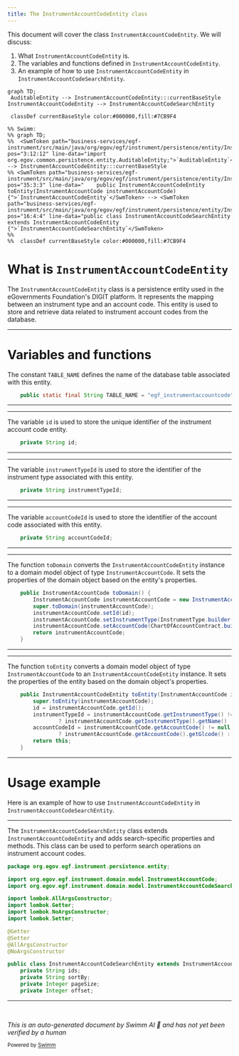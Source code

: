 ```yaml
---
title: The InstrumentAccountCodeEntity class
---
```

This document will cover the class <SwmToken path="business-services/egf-instrument/src/main/java/org/egov/egf/instrument/persistence/entity/InstrumentAccountCodeEntity.java" pos="35:3:3" line-data="    public InstrumentAccountCodeEntity toEntity(InstrumentAccountCode instrumentAccountCode) {">`InstrumentAccountCodeEntity`</SwmToken>. We will discuss:

1. What <SwmToken path="business-services/egf-instrument/src/main/java/org/egov/egf/instrument/persistence/entity/InstrumentAccountCodeEntity.java" pos="35:3:3" line-data="    public InstrumentAccountCodeEntity toEntity(InstrumentAccountCode instrumentAccountCode) {">`InstrumentAccountCodeEntity`</SwmToken> is.
2. The variables and functions defined in <SwmToken path="business-services/egf-instrument/src/main/java/org/egov/egf/instrument/persistence/entity/InstrumentAccountCodeEntity.java" pos="35:3:3" line-data="    public InstrumentAccountCodeEntity toEntity(InstrumentAccountCode instrumentAccountCode) {">`InstrumentAccountCodeEntity`</SwmToken>.
3. An example of how to use <SwmToken path="business-services/egf-instrument/src/main/java/org/egov/egf/instrument/persistence/entity/InstrumentAccountCodeEntity.java" pos="35:3:3" line-data="    public InstrumentAccountCodeEntity toEntity(InstrumentAccountCode instrumentAccountCode) {">`InstrumentAccountCodeEntity`</SwmToken> in <SwmToken path="business-services/egf-instrument/src/main/java/org/egov/egf/instrument/persistence/entity/InstrumentAccountCodeSearchEntity.java" pos="16:4:4" line-data="public class InstrumentAccountCodeSearchEntity extends InstrumentAccountCodeEntity {">`InstrumentAccountCodeSearchEntity`</SwmToken>.

```mermaid
graph TD;
 AuditableEntity --> InstrumentAccountCodeEntity:::currentBaseStyle
InstrumentAccountCodeEntity --> InstrumentAccountCodeSearchEntity

 classDef currentBaseStyle color:#000000,fill:#7CB9F4

%% Swimm:
%% graph TD;
%%  <SwmToken path="business-services/egf-instrument/src/main/java/org/egov/egf/instrument/persistence/entity/InstrumentAccountCodeEntity.java" pos="3:12:12" line-data="import org.egov.common.persistence.entity.AuditableEntity;">`AuditableEntity`</SwmToken> --> InstrumentAccountCodeEntity:::currentBaseStyle
%% <SwmToken path="business-services/egf-instrument/src/main/java/org/egov/egf/instrument/persistence/entity/InstrumentAccountCodeEntity.java" pos="35:3:3" line-data="    public InstrumentAccountCodeEntity toEntity(InstrumentAccountCode instrumentAccountCode) {">`InstrumentAccountCodeEntity`</SwmToken> --> <SwmToken path="business-services/egf-instrument/src/main/java/org/egov/egf/instrument/persistence/entity/InstrumentAccountCodeSearchEntity.java" pos="16:4:4" line-data="public class InstrumentAccountCodeSearchEntity extends InstrumentAccountCodeEntity {">`InstrumentAccountCodeSearchEntity`</SwmToken>
%% 
%%  classDef currentBaseStyle color:#000000,fill:#7CB9F4
```

# What is <SwmToken path="business-services/egf-instrument/src/main/java/org/egov/egf/instrument/persistence/entity/InstrumentAccountCodeEntity.java" pos="35:3:3" line-data="    public InstrumentAccountCodeEntity toEntity(InstrumentAccountCode instrumentAccountCode) {">`InstrumentAccountCodeEntity`</SwmToken>

The <SwmToken path="business-services/egf-instrument/src/main/java/org/egov/egf/instrument/persistence/entity/InstrumentAccountCodeEntity.java" pos="35:3:3" line-data="    public InstrumentAccountCodeEntity toEntity(InstrumentAccountCode instrumentAccountCode) {">`InstrumentAccountCodeEntity`</SwmToken> class is a persistence entity used in the eGovernments Foundation's DIGIT platform. It represents the mapping between an instrument type and an account code. This entity is used to store and retrieve data related to instrument account codes from the database.

<SwmSnippet path="/business-services/egf-instrument/src/main/java/org/egov/egf/instrument/persistence/entity/InstrumentAccountCodeEntity.java" line="21">

---

# Variables and functions

The constant <SwmToken path="business-services/egf-instrument/src/main/java/org/egov/egf/instrument/persistence/entity/InstrumentAccountCodeEntity.java" pos="21:9:9" line-data="    public static final String TABLE_NAME = &quot;egf_instrumentaccountcode&quot;;">`TABLE_NAME`</SwmToken> defines the name of the database table associated with this entity.

```java
    public static final String TABLE_NAME = "egf_instrumentaccountcode";
```

---

</SwmSnippet>

<SwmSnippet path="/business-services/egf-instrument/src/main/java/org/egov/egf/instrument/persistence/entity/InstrumentAccountCodeEntity.java" line="22">

---

The variable <SwmToken path="business-services/egf-instrument/src/main/java/org/egov/egf/instrument/persistence/entity/InstrumentAccountCodeEntity.java" pos="22:5:5" line-data="    private String id;">`id`</SwmToken> is used to store the unique identifier of the instrument account code entity.

```java
    private String id;
```

---

</SwmSnippet>

<SwmSnippet path="/business-services/egf-instrument/src/main/java/org/egov/egf/instrument/persistence/entity/InstrumentAccountCodeEntity.java" line="23">

---

The variable <SwmToken path="business-services/egf-instrument/src/main/java/org/egov/egf/instrument/persistence/entity/InstrumentAccountCodeEntity.java" pos="23:5:5" line-data="    private String instrumentTypeId;">`instrumentTypeId`</SwmToken> is used to store the identifier of the instrument type associated with this entity.

```java
    private String instrumentTypeId;
```

---

</SwmSnippet>

<SwmSnippet path="/business-services/egf-instrument/src/main/java/org/egov/egf/instrument/persistence/entity/InstrumentAccountCodeEntity.java" line="24">

---

The variable <SwmToken path="business-services/egf-instrument/src/main/java/org/egov/egf/instrument/persistence/entity/InstrumentAccountCodeEntity.java" pos="24:5:5" line-data="    private String accountCodeId;">`accountCodeId`</SwmToken> is used to store the identifier of the account code associated with this entity.

```java
    private String accountCodeId;
```

---

</SwmSnippet>

<SwmSnippet path="/business-services/egf-instrument/src/main/java/org/egov/egf/instrument/persistence/entity/InstrumentAccountCodeEntity.java" line="26">

---

The function <SwmToken path="business-services/egf-instrument/src/main/java/org/egov/egf/instrument/persistence/entity/InstrumentAccountCodeEntity.java" pos="26:5:5" line-data="    public InstrumentAccountCode toDomain() {">`toDomain`</SwmToken> converts the <SwmToken path="business-services/egf-instrument/src/main/java/org/egov/egf/instrument/persistence/entity/InstrumentAccountCodeEntity.java" pos="35:3:3" line-data="    public InstrumentAccountCodeEntity toEntity(InstrumentAccountCode instrumentAccountCode) {">`InstrumentAccountCodeEntity`</SwmToken> instance to a domain model object of type <SwmToken path="business-services/egf-instrument/src/main/java/org/egov/egf/instrument/persistence/entity/InstrumentAccountCodeEntity.java" pos="26:3:3" line-data="    public InstrumentAccountCode toDomain() {">`InstrumentAccountCode`</SwmToken>. It sets the properties of the domain object based on the entity's properties.

```java
    public InstrumentAccountCode toDomain() {
        InstrumentAccountCode instrumentAccountCode = new InstrumentAccountCode();
        super.toDomain(instrumentAccountCode);
        instrumentAccountCode.setId(id);
        instrumentAccountCode.setInstrumentType(InstrumentType.builder().name(instrumentTypeId).build());
        instrumentAccountCode.setAccountCode(ChartOfAccountContract.builder().glcode(accountCodeId).build());
        return instrumentAccountCode;
    }
```

---

</SwmSnippet>

<SwmSnippet path="/business-services/egf-instrument/src/main/java/org/egov/egf/instrument/persistence/entity/InstrumentAccountCodeEntity.java" line="35">

---

The function <SwmToken path="business-services/egf-instrument/src/main/java/org/egov/egf/instrument/persistence/entity/InstrumentAccountCodeEntity.java" pos="35:5:5" line-data="    public InstrumentAccountCodeEntity toEntity(InstrumentAccountCode instrumentAccountCode) {">`toEntity`</SwmToken> converts a domain model object of type <SwmToken path="business-services/egf-instrument/src/main/java/org/egov/egf/instrument/persistence/entity/InstrumentAccountCodeEntity.java" pos="35:7:7" line-data="    public InstrumentAccountCodeEntity toEntity(InstrumentAccountCode instrumentAccountCode) {">`InstrumentAccountCode`</SwmToken> to an <SwmToken path="business-services/egf-instrument/src/main/java/org/egov/egf/instrument/persistence/entity/InstrumentAccountCodeEntity.java" pos="35:3:3" line-data="    public InstrumentAccountCodeEntity toEntity(InstrumentAccountCode instrumentAccountCode) {">`InstrumentAccountCodeEntity`</SwmToken> instance. It sets the properties of the entity based on the domain object's properties.

```java
    public InstrumentAccountCodeEntity toEntity(InstrumentAccountCode instrumentAccountCode) {
        super.toEntity(instrumentAccountCode);
        id = instrumentAccountCode.getId();
        instrumentTypeId = instrumentAccountCode.getInstrumentType() != null
                ? instrumentAccountCode.getInstrumentType().getName() : null;
        accountCodeId = instrumentAccountCode.getAccountCode() != null
                ? instrumentAccountCode.getAccountCode().getGlcode() : null;
        return this;
    }
```

---

</SwmSnippet>

# Usage example

Here is an example of how to use <SwmToken path="business-services/egf-instrument/src/main/java/org/egov/egf/instrument/persistence/entity/InstrumentAccountCodeEntity.java" pos="35:3:3" line-data="    public InstrumentAccountCodeEntity toEntity(InstrumentAccountCode instrumentAccountCode) {">`InstrumentAccountCodeEntity`</SwmToken> in <SwmToken path="business-services/egf-instrument/src/main/java/org/egov/egf/instrument/persistence/entity/InstrumentAccountCodeSearchEntity.java" pos="16:4:4" line-data="public class InstrumentAccountCodeSearchEntity extends InstrumentAccountCodeEntity {">`InstrumentAccountCodeSearchEntity`</SwmToken>.

<SwmSnippet path="/business-services/egf-instrument/src/main/java/org/egov/egf/instrument/persistence/entity/InstrumentAccountCodeSearchEntity.java" line="1">

---

The <SwmToken path="business-services/egf-instrument/src/main/java/org/egov/egf/instrument/persistence/entity/InstrumentAccountCodeSearchEntity.java" pos="16:4:4" line-data="public class InstrumentAccountCodeSearchEntity extends InstrumentAccountCodeEntity {">`InstrumentAccountCodeSearchEntity`</SwmToken> class extends <SwmToken path="business-services/egf-instrument/src/main/java/org/egov/egf/instrument/persistence/entity/InstrumentAccountCodeSearchEntity.java" pos="16:8:8" line-data="public class InstrumentAccountCodeSearchEntity extends InstrumentAccountCodeEntity {">`InstrumentAccountCodeEntity`</SwmToken> and adds search-specific properties and methods. This class can be used to perform search operations on instrument account codes.

```java
package org.egov.egf.instrument.persistence.entity;

import org.egov.egf.instrument.domain.model.InstrumentAccountCode;
import org.egov.egf.instrument.domain.model.InstrumentAccountCodeSearch;

import lombok.AllArgsConstructor;
import lombok.Getter;
import lombok.NoArgsConstructor;
import lombok.Setter;

@Getter
@Setter
@AllArgsConstructor
@NoArgsConstructor

public class InstrumentAccountCodeSearchEntity extends InstrumentAccountCodeEntity {
    private String ids;
    private String sortBy;
    private Integer pageSize;
    private Integer offset;

```

---

</SwmSnippet>

&nbsp;

*This is an auto-generated document by Swimm AI 🌊 and has not yet been verified by a human*

<SwmMeta version="3.0.0" repo-id="Z2l0aHViJTNBJTNBRElHSVQtT1NTJTNBJTNBU3dpbW0tRGVtbw==" repo-name="DIGIT-OSS" doc-type="general-class"><sup>Powered by [Swimm](/)</sup></SwmMeta>
